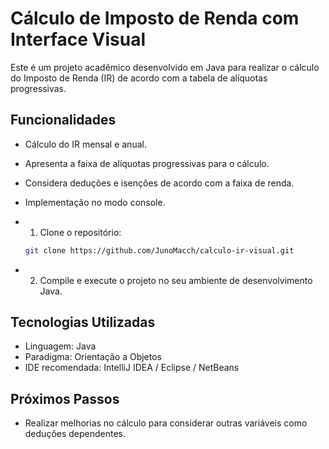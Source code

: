 # Cálculo de Imposto de Renda com Interface Visual
Este é um projeto acadêmico desenvolvido em Java para realizar o cálculo do Imposto de Renda (IR) de acordo com a tabela de alíquotas progressivas.

## Funcionalidades

- Cálculo do IR mensal e anual.
- Apresenta a faixa de alíquotas progressivas para o cálculo.
- Considera deduções e isenções de acordo com a faixa de renda.
- Implementação no modo console.

- 1. Clone o repositório:
   ```bash
   git clone https://github.com/JunoMacch/calculo-ir-visual.git
- 2. Compile e execute o projeto no seu ambiente de desenvolvimento Java.

## Tecnologias Utilizadas
- Linguagem: Java
- Paradigma: Orientação a Objetos
- IDE recomendada: IntelliJ IDEA / Eclipse / NetBeans

## Próximos Passos
- Realizar melhorias no cálculo para considerar outras variáveis como deduções dependentes.
